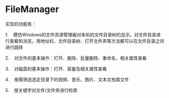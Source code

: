 # FileManager
实现的功能有：

1.    模仿Windows的文件资源管理器对本机的文件目录树的显示，对文件目录进行查看和浏览，用地址栏、文件目录树、打开文件夹等方法都可以在文件目录之间进行跳转

2.    对文件的基本操作：打开、删除、批量删除、重命名、相关属性查看

3.    对磁盘的基本操作：打开、容量及相关属性查看

4.    按需筛选选定目录下的视频、音乐、图片、文本文档类文件

5.    按关键字对文件/文件夹进行检索
